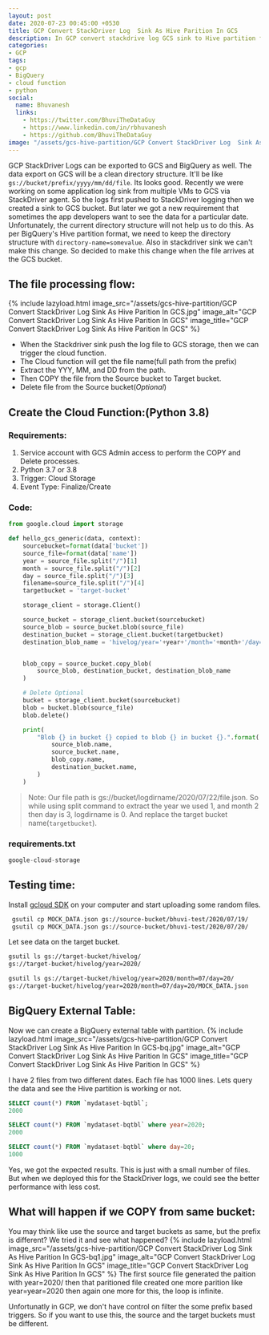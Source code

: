 ```yaml
---
layout: post
date: 2020-07-23 00:45:00 +0530
title: GCP Convert StackDriver Log  Sink As Hive Parition In GCS
description: In GCP convert stackdrive log GCS sink to Hive partition format to efficiently use BigQuery external table.
categories:
- GCP
tags:
- gcp
- BigQuery
- cloud function
- python
social:
  name: Bhuvanesh
  links:
    - https://twitter.com/BhuviTheDataGuy
    - https://www.linkedin.com/in/rbhuvanesh
    - https://github.com/BhuviTheDataGuy
image: "/assets/gcs-hive-partition/GCP Convert StackDriver Log  Sink As Hive Parition In GCS.jpg"
---
```

GCP StackDriver Logs can be exported to GCS and BigQuery as well. The data export on GCS will be a clean directory structure. It'll be like `gs://bucket/prefix/yyyy/mm/dd/file`. Its looks good. Recently we were working on some application log sink from multiple VMs to GCS via StackDriver agent. So the logs first pushed to StackDriver logging then we created a sink to GCS bucket. But later we got a new requirement that sometimes the app developers want to see the data for a particular date. Unfortunately, the current directory structure will not help us to do this. As per BigQuery's Hive partition format, we need to keep the directory structure with `directory-name=somevalue`. Also in stackdriver sink we can't make this change. So decided to make this change when the file arrives at the GCS bucket.

## The file processing flow:

{% include lazyload.html image_src="/assets/gcs-hive-partition/GCP Convert StackDriver Log  Sink As Hive Parition In GCS.jpg" image_alt="GCP Convert StackDriver Log  Sink As Hive Parition In GCS" image_title="GCP Convert StackDriver Log  Sink As Hive Parition In GCS" %}

* When the Stackdriver sink push the log file to GCS storage, then we can trigger the cloud function.
* The Cloud function will get the file name(full path from the prefix)
* Extract the YYY, MM, and DD from the path.
* Then COPY the file from the Source bucket to Target bucket.
* Delete file from the Source bucket(_Optional_)

## Create the Cloud Function:(Python 3.8)

### Requirements:

1. Service account with GCS Admin access to perform the COPY and Delete processes.
2. Python 3.7 or 3.8
3. Trigger: Cloud Storage 
4. Event Type: Finalize/Create

### Code:

```python
from google.cloud import storage

def hello_gcs_generic(data, context):
    sourcebucket=format(data['bucket'])
    source_file=format(data['name'])
    year = source_file.split("/")[1]
    month = source_file.split("/")[2]
    day = source_file.split("/")[3]
    filename=source_file.split("/")[4]
    targetbucket = 'target-bucket'

    storage_client = storage.Client()

    source_bucket = storage_client.bucket(sourcebucket)
    source_blob = source_bucket.blob(source_file)
    destination_bucket = storage_client.bucket(targetbucket)
    destination_blob_name = 'hivelog/year='+year+'/month='+month+'/day='+day+'/'+filename


    blob_copy = source_bucket.copy_blob(
        source_blob, destination_bucket, destination_blob_name
    )

    # Delete Optional
    bucket = storage_client.bucket(sourcebucket)
    blob = bucket.blob(source_file)
    blob.delete()

    print(
        "Blob {} in bucket {} copied to blob {} in bucket {}.".format(
            source_blob.name,
            source_bucket.name,
            blob_copy.name,
            destination_bucket.name,
        )
    )
```

> Note: Our file path is gs://bucket/logdirname/2020/07/22/file.json.
So while using split command to extract the year we used 1, and month 2 then day is 3, logdirname is 0. And replace the target bucket name(`targetbucket`).

### requirements.txt 

```python
google-cloud-storage
```
## Testing time:

Install [gcloud SDK](https://cloud.google.com/sdk/gcloud) on  your computer and start uploading some random files. 
```bash
 gsutil cp MOCK_DATA.json gs://source-bucket/bhuvi-test/2020/07/19/
 gsutil cp MOCK_DATA.json gs://source-bucket/bhuvi-test/2020/07/20/
```
Let see data on the target bucket.
```bash
gsutil ls gs://target-bucket/hivelog/
gs://target-bucket/hivelog/year=2020/

gsutil ls gs://target-bucket/hivelog/year=2020/month=07/day=20/
gs://target-bucket/hivelog/year=2020/month=07/day=20/MOCK_DATA.json
```
## BigQuery External Table:

Now we can create a BigQuery external table with partition.
{% include lazyload.html image_src="/assets/gcs-hive-partition/GCP Convert StackDriver Log  Sink As Hive Parition In GCS-bq.jpg" image_alt="GCP Convert StackDriver Log  Sink As Hive Parition In GCS" image_title="GCP Convert StackDriver Log  Sink As Hive Parition In GCS" %}

I have 2 files from two different dates. Each file has 1000 lines. Lets query the data and see the Hive partition is working or not.
```sql
SELECT count(*) FROM `mydataset-bqtbl`;
2000

SELECT count(*) FROM `mydataset-bqtbl` where year=2020;
2000

SELECT count(*) FROM `mydataset-bqtbl` where day=20;
1000
```
Yes, we got the expected results. This is just with a small number of files. But when we deployed this for the StackDriver logs, we could see the better performance with less cost.

## What will happen if we COPY from same bucket:

You may think like use the source and target buckets as same, but the prefix is different? We tried it and see what happened? 
{% include lazyload.html image_src="/assets/gcs-hive-partition/GCP Convert StackDriver Log  Sink As Hive Parition In GCS-bq1.jpg" image_alt="GCP Convert StackDriver Log  Sink As Hive Parition In GCS" image_title="GCP Convert StackDriver Log  Sink As Hive Parition In GCS" %}
The first source file generated the paition with year=2020/
then that paritioned file created one more parition like year=year=2020 then again one more for this, the loop is infinite. 

Unfortunatly in GCP, we don't have control on filter the some prefix based triggers. So if you want to use this, the source and the target buckets must be different.